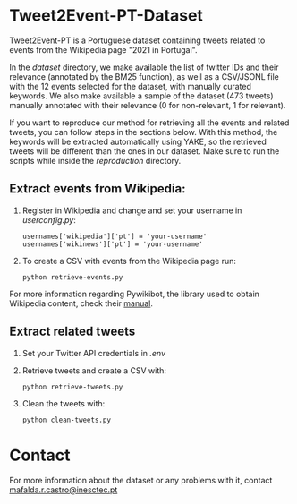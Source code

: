 # Tweet2Event-PT-Dataset

Tweet2Event-PT is a Portuguese dataset containing tweets related to events from the Wikipedia page "2021 in Portugal".

In the *dataset* directory, we make available the list of twitter IDs and their relevance (annotated by the BM25 function), as well as a CSV/JSONL file with the 12 events selected for the dataset, with manually curated keywords. We also make available a sample of the dataset (473 tweets) manually annotated with their relevance (0 for non-relevant, 1 for relevant).

If you want to reproduce our method for retrieving all the events and related tweets, you can follow steps in the sections below. With this method, the keywords will be extracted automatically using YAKE, so the retrieved tweets will be different than the ones in our dataset. Make sure to run the scripts while inside the *reproduction* directory.


## Extract events from Wikipedia:

 1. Register in Wikipedia and change and set your username in *userconfig.py*:
         
        usernames['wikipedia']['pt'] = 'your-username'
        usernames['wikinews']['pt'] = 'your-username'
          
 2.  To create a CSV with events from the Wikipedia page run:

         python retrieve-events.py

For more information regarding Pywikibot, the library used to obtain Wikipedia content, check their [manual](https://www.mediawiki.org/wiki/Manual:Pywikibot).


## Extract related tweets
          
 1.  Set your Twitter API credentials in *.env*

 2.  Retrieve tweets and create a CSV with:

         python retrieve-tweets.py
 
 3.  Clean the tweets with:

         python clean-tweets.py


# Contact

For more information about the dataset or any problems with it, contact mafalda.r.castro@inesctec.pt
